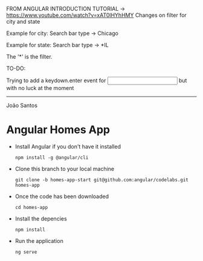 FROM ANGULAR INTRODUCTION TUTORIAL -> https://www.youtube.com/watch?v=xAT0lHYhHMY
Changes on filter for city and state

Example for city: 
Search bar type -> Chicago 

Example for state:
Search bar type -> *IL

The '*' is the filter.

TO-DO:

Trying to add a keydown.enter event for <input> but with no luck at the moment

------------------------

João Santos

# Angular Homes App
- Install Angular if you don't have it installed

  `npm install -g @angular/cli`

- Clone this branch to your local machine

  `git clone -b homes-app-start git@github.com:angular/codelabs.git homes-app`

- Once the code has been downloaded

  `cd homes-app`

- Install the depencies

  `npm install` 

- Run the application 

  `ng serve`
